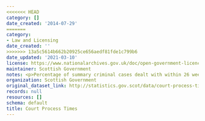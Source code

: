 ```yaml
---
<<<<<<< HEAD
category: []
date_created: '2014-07-29'
=======
category:
- Law and Licensing
date_created: ''
>>>>>>> 13a5c5614b662b20925ce656aedf81fde1c799b6
date_updated: '2021-03-10'
license: https://www.nationalarchives.gov.uk/doc/open-government-licence/version/3/
maintainer: Scottish Government
notes: <p>Percentage of summary criminal cases dealt with within 26 weeks.</p>
organization: Scottish Government
original_dataset_link: http://statistics.gov.scot/data/court-process-times
records: null
resources: []
schema: default
title: Court Process Times
---
```

